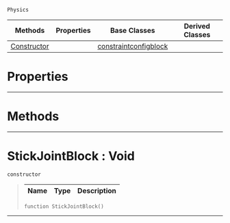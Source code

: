  `Physics`

|Methods|Properties|Base Classes|Derived Classes|
|---|---|---|---|
|[ Constructor](https://github.com/PlasmaEngine/PlasmaDocs/blob/master/code_reference/class_reference/stickjointblock.markdown#stickjointblock-void)| |[constraintconfigblock](https://github.com/PlasmaEngine/PlasmaDocs/blob/master/code_reference/class_reference/constraintconfigblock.markdown)| |


 #  Properties


---  
 #  Methods


---  
 #  StickJointBlock : Void

 `constructor`

> 
> |Name|Type|Description|
> |---|---|---|
> ``` lang=cpp, name=Lightning
> function StickJointBlock()
> ``` 


---  
 

 